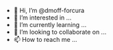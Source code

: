 - 👋 Hi, I’m @dmoff-forcura
- 👀 I’m interested in ...
- 🌱 I’m currently learning ...
- 💞️ I’m looking to collaborate on ...
- 📫 How to reach me ...

<!---
dmoff-forcura/dmoff-forcura is a ✨ special ✨ repository because its `README.md` (this file) appears on your GitHub profile.
You can click the Preview link to take a look at your changes.
--->
